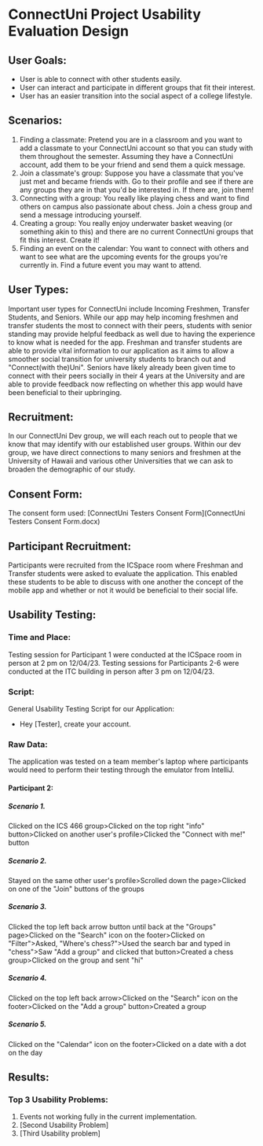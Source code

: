 # ConnectUni Project Usability Evaluation Design

## User Goals:
* User is able to connect with other students easily.
* User can interact and participate in different groups that fit their interest.
* User has an easier transition into the social aspect of a college lifestyle.

## Scenarios:
1. Finding a classmate: Pretend you are in a classroom and you want to add a classmate to your ConnectUni account so that you can study with them throughout the semester. Assuming they have a ConnectUni account, add them to be your friend and send them a quick message.
2. Join a classmate's group: Suppose you have a classmate that you've just met and became friends with. Go to their profile and see if there are any groups they are in that you'd be interested in. If there are, join them!
3. Connecting with a group: You really like playing chess and want to find others on campus also passionate about chess. Join a chess group and send a message introducing yourself.
4. Creating a group: You really enjoy underwater basket weaving (or something akin to this) and there are no current ConnectUni groups that fit this interest. Create it!
5. Finding an event on the calendar: You want to connect with others and want to see what are the upcoming events for the groups you're currently in. Find a future event you may want to attend. 

## User Types:
Important user types for ConnectUni include Incoming Freshmen, Transfer Students, and Seniors. While our app may help incoming freshmen and transfer students the most to connect with their peers, students with senior standing may provide helpful feedback as well due to having the experience to know what is needed for the app. Freshman and transfer students are able to provide vital information to our application as it aims to allow a smoother social transition for university students to branch out and "Connect(with the)Uni". Seniors have likely already been given time to connect with their peers socially in their 4 years at the University and are able to provide feedback now reflecting on whether this app would have been beneficial to their upbringing.

## Recruitment:
In our ConnectUni Dev group, we will each reach out to people that we know that may identify with our established user groups.
Within our dev group, we have direct connections to many seniors and freshmen at the University of Hawaii and various other Universities that we can ask to broaden the demographic of our study.

## Consent Form:
The consent form used: [ConnectUni Testers Consent Form](ConnectUni Testers Consent Form.docx)

## Participant Recruitment:
Participants were recruited from the ICSpace room where Freshman and Transfer students were asked to evaluate the application. This enabled these students to be able to discuss with one another the concept of the mobile app and whether or not it would be beneficial to their social life.

## Usability Testing:

### Time and Place:
Testing session for Participant 1 were conducted at the ICSpace room in person at 2 pm on 12/04/23.
Testing sessions for Participants 2-6 were conducted at the ITC building in person after 3 pm on 12/04/23.

### Script:
General Usability Testing Script for our Application:
* Hey [Tester], create your account.


### Raw Data:
The application was tested on a team member's laptop where participants would need to perform their testing through the emulator from IntelliJ.
#### Participant 2: 
##### Scenario 1. 
Clicked on the ICS 466 group>Clicked on the top right "info" button>Clicked on another user's profile>Clicked the "Connect with me!" button
##### Scenario 2.
Stayed on the same other user's profile>Scrolled down the page>Clicked on one of the "Join" buttons of the groups
##### Scenario 3.
Clicked the top left back arrow button until back at the "Groups" page>Clicked on the "Search" icon on the footer>Clicked on "Filter">Asked, "Where's chess?">Used the search bar and typed in "chess">Saw "Add a group" and clicked that button>Created a chess group>Clicked on the group and sent "hi"
##### Scenario 4. 
Clicked on the top left back arrow>Clicked on the "Search" icon on the footer>Clicked on the "Add a group" button>Created a group
##### Scenario 5.
Clicked on the "Calendar" icon on the footer>Clicked on a date with a dot on the day

## Results:
### Top 3 Usability Problems:
1. Events not working fully in the current implementation.
2. [Second Usability Problem]
3. [Third Usability problem]


